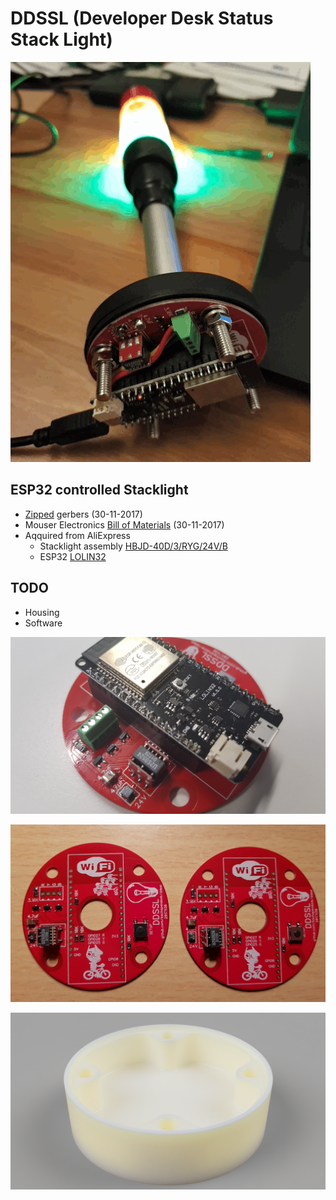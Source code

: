 # DDSSL (Developer Desk Status Stack Light)

![ddssl](assets/gyr.gif)

## ESP32 controlled Stacklight

* [Zipped](hardware/gerber/ddssl_20171130.zip) gerbers (30-11-2017)
* Mouser Electronics [Bill of Materials](hardware/bom.xls) (30-11-2017)
* Aqquired from AliExpress
    * Stacklight assembly [HBJD-40D/3/RYG/24V/B](https://www.aliexpress.com/item/ONPOW-40mm-Warning-Light-Red-Yellow-Green-Continous-LED-Light-Indicator-Signal-Tower-Light-DC24V-HBJD/32718843984.html)
    * ESP32 [LOLIN32](https://www.aliexpress.com/item/10Pin-Convert-To-Standard-6-Pin-Adapter-Board-For-ATMEL-STK500-AVRISP-USBASP/1859124621.html)

## TODO

* Housing
* Software

![ddssl](assets/1.jpg)

![ddssl](assets/2.jpg)

![ddssl](assets/3.png)